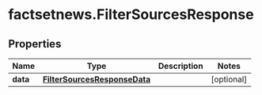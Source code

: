 # factsetnews.FilterSourcesResponse

## Properties

Name | Type | Description | Notes
------------ | ------------- | ------------- | -------------
**data** | [**FilterSourcesResponseData**](FilterSourcesResponseData.md) |  | [optional] 


